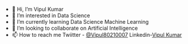 - 👋 Hi, I’m Vipul Kumar
- 👀 I’m interested in Data Science
- 🌱 I’m currently learning Data Science Machine Learning
- 💞️ I’m looking to collaborate on Artificial Intelligence
- 📫 How to reach me Twiitter - [@Vipul80210007](https://twitter.com/Vipul80210007)
Linkedin-[Vipul Kumar](https://www.linkedin.com/in/vipul-kumar-5a337822a/)

<!---
Vparihar001/Vparihar001 is a ✨ special ✨ repository because its `README.md` (this file) appears on your GitHub profile.
You can click the Preview link to take a look at your changes.
--->
